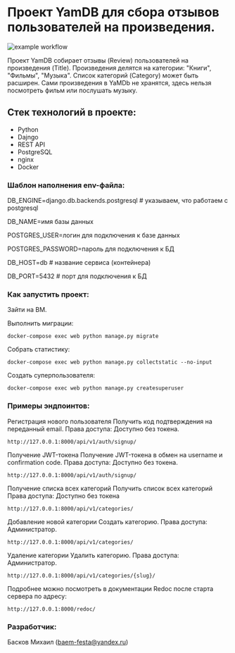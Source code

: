 # Проект YamDB для сбора отзывов пользователей на произведения.
![example workflow](https://github.com/Straga33/yamdb_final/actions/workflows/yamdb_workflow.yml/badge.svg)

Проект YamDB собирает отзывы (Review) пользователей на произведения (Title). Произведения делятся на категории: "Книги", "Фильмы", "Музыка". Список категорий (Category) может быть расширен.
Сами произведения в YaMDb не хранятся, здесь нельзя посмотреть фильм или послушать музыку.

## Стек технологий в проекте:
- Python
- Dajngo
- REST API
- PostgreSQL
- nginx
- Docker

### Шаблон наполнения env-файла:

DB_ENGINE=django.db.backends.postgresql # указываем, что работаем с postgresql

DB_NAME=имя базы данных

POSTGRES_USER=логин для подключения к базе данных

POSTGRES_PASSWORD=пароль для подключения к БД

DB_HOST=db # название сервиса (контейнера)

DB_PORT=5432 # порт для подключения к БД

### Как запустить проект:

Зайти на ВМ.

Выполнить миграции:
```
docker-compose exec web python manage.py migrate
```

Собрать статистику:
```
docker-compose exec web python manage.py collectstatic --no-input
```

Создать суперпользователя:
```
docker-compose exec web python manage.py createsuperuser
```

### Примеры эндпоинтов:

Регистрация нового пользователя
Получить код подтверждения на переданный email.
Права доступа: Доступно без токена.

```
http://127.0.0.1:8000/api/v1/auth/signup/
```

Получение JWT-токена
Получение JWT-токена в обмен на username и confirmation code.
Права доступа: Доступно без токена.

```
http://127.0.0.1:8000/api/v1/auth/signup/
```

Получение списка всех категорий
Получить список всех категорий
Права доступа: Доступно без токена

```
http://127.0.0.1:8000/api/v1/categories/
```

Добавление новой категории
Создать категорию.
Права доступа: Администратор.

```
http://127.0.0.1:8000/api/v1/categories/
```

Удаление категории
Удалить категорию.
Права доступа: Администратор.

```
http://127.0.0.1:8000/api/v1/categories/{slug}/
```

Подробнее можно посмотреть в документации Redoc после старта сервера по адресу:

```
http://127.0.0.1:8000/redoc/
```

### Разработчик:

Басков Михаил (baem-festa@yandex.ru)

